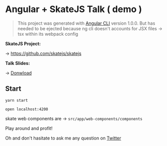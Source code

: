 # Angular + SkateJS Talk ( demo )

 > This project was generated with [Angular CLI](https://github.com/angular/angular-cli) version 1.0.0.
 > But has needed to be ejected because ng cli doesn't accounts for JSX files -> tsx within its webpack config

**SkateJS Project:**

-> https://github.com/skatejs/skatejs

**Talk Slides:**

-> [Donwload](Typesafe_Reactive_WebComponents_Martin-Hochel.pdf)


 ## Start

 `yarn start`

 `open localhost:4200`

 skate web components are -> `src/app/web-components/components`

 Play around and profit!

 Oh and don't hasitate to ask me any question on [Twitter](https://twitter.com/martin_hotell)
